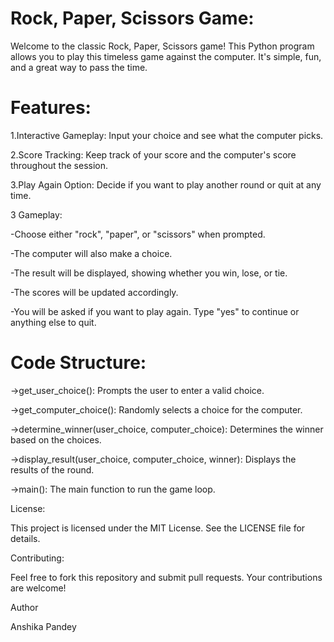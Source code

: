# Rock, Paper, Scissors Game:


Welcome to the classic Rock, Paper, Scissors game! This Python program allows you to play this timeless game against the computer. It's simple, fun, and a great way to pass the time.


# Features:


1.Interactive Gameplay: Input your choice and see what the computer picks.

2.Score Tracking: Keep track of your score and the computer's score throughout the session.

3.Play Again Option: Decide if you want to play another round or quit at any time.

3 Gameplay:

-Choose either "rock", "paper", or "scissors" when prompted.

-The computer will also make a choice.

-The result will be displayed, showing whether you win, lose, or tie.

-The scores will be updated accordingly.

-You will be asked if you want to play again. Type "yes" to continue or anything else to quit.

# Code Structure:


->get_user_choice(): Prompts the user to enter a valid choice.

->get_computer_choice(): Randomly selects a choice for the computer.

->determine_winner(user_choice, computer_choice): Determines the winner based on the choices.

->display_result(user_choice, computer_choice, winner): Displays the results of the round.

->main(): The main function to run the game loop.

License:

This project is licensed under the MIT License. See the LICENSE file for details.

Contributing:

Feel free to fork this repository and submit pull requests. Your contributions are welcome!

Author

Anshika Pandey
